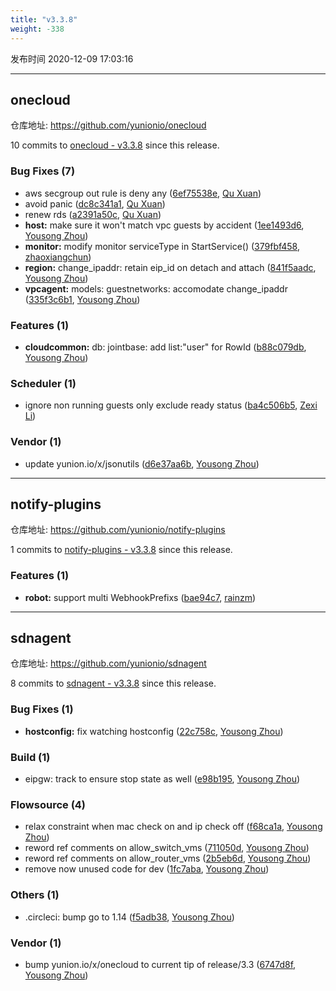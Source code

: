 ```yaml
---
title: "v3.3.8"
weight: -338
---
```


发布时间 2020-12-09 17:03:16

---
## onecloud

仓库地址: https://github.com/yunionio/onecloud

10 commits to [onecloud - v3.3.8] since this release.

### Bug Fixes (7)
- aws secgroup out rule is deny any ([6ef75538e](https://github.com/yunionio/onecloud/commit/6ef75538e010a5d76e90ed6e016b1ac4b1ae68ab), [Qu Xuan](mailto:quxuan@yunionyun.com))
- avoid panic ([dc8c341a1](https://github.com/yunionio/onecloud/commit/dc8c341a110e0db7862d22c915eab30ca639340c), [Qu Xuan](mailto:quxuan@yunionyun.com))
- renew rds ([a2391a50c](https://github.com/yunionio/onecloud/commit/a2391a50c02cf3d13661d9946d982ded5c453021), [Qu Xuan](mailto:quxuan@yunionyun.com))
- **host:** make sure it won't match vpc guests by accident ([1ee1493d6](https://github.com/yunionio/onecloud/commit/1ee1493d6ccf89712ec142e287f8a6fea08e4c1a), [Yousong Zhou](mailto:zhouyousong@yunionyun.com))
- **monitor:** modify monitor serviceType in StartService() ([379fbf458](https://github.com/yunionio/onecloud/commit/379fbf45810d209c77196d750a426340cd877aeb), [zhaoxiangchun](mailto:1422928955@qq.com))
- **region:** change_ipaddr: retain eip_id on detach and attach ([841f5aadc](https://github.com/yunionio/onecloud/commit/841f5aadc08f3c09b5da914d3f4b46aac861930f), [Yousong Zhou](mailto:zhouyousong@yunionyun.com))
- **vpcagent:** models: guestnetworks: accomodate change_ipaddr ([335f3c6b1](https://github.com/yunionio/onecloud/commit/335f3c6b1a629c399f6401951a259c8806727bf4), [Yousong Zhou](mailto:zhouyousong@yunionyun.com))

### Features (1)
- **cloudcommon:** db: jointbase: add list:"user" for RowId ([b88c079db](https://github.com/yunionio/onecloud/commit/b88c079dbb3c49077b305dc823ed9bd2a7c9f3fb), [Yousong Zhou](mailto:zhouyousong@yunionyun.com))

### Scheduler (1)
- ignore non running guests only exclude ready status ([ba4c506b5](https://github.com/yunionio/onecloud/commit/ba4c506b555bf3ea0b6d6393bf26553f24e27e7d), [Zexi Li](mailto:zexi.li@qq.com))

### Vendor (1)
- update yunion.io/x/jsonutils ([d6e37aa6b](https://github.com/yunionio/onecloud/commit/d6e37aa6b460ba77f6ad2f31e27841e422e155d5), [Yousong Zhou](mailto:zhouyousong@yunionyun.com))

[onecloud - v3.3.8]: https://github.com/yunionio/onecloud/compare/v3.3.7...v3.3.8
---
## notify-plugins

仓库地址: https://github.com/yunionio/notify-plugins

1 commits to [notify-plugins - v3.3.8] since this release.

### Features (1)
- **robot:** support multi WebhookPrefixs ([bae94c7](https://github.com/yunionio/notify-plugins/commit/bae94c7b01cff9706374980fd3289b4221920146), [rainzm](mailto:mjoycarry@gmail.com))

[notify-plugins - v3.3.8]: https://github.com/yunionio/notify-plugins/compare/v3.3.7...v3.3.8
---
## sdnagent

仓库地址: https://github.com/yunionio/sdnagent

8 commits to [sdnagent - v3.3.8] since this release.

### Bug Fixes (1)
- **hostconfig:** fix watching hostconfig ([22c758c](https://github.com/yunionio/sdnagen/commit/22c758c78a447d9fadbc6d2b3e2f8afa7a2028ac), [Yousong Zhou](mailto:zhouyousong@yunionyun.com))

### Build (1)
- eipgw: track to ensure stop state as well ([e98b195](https://github.com/yunionio/sdnagen/commit/e98b195a0ff3cd73b93a793b8449f81c1dd06573), [Yousong Zhou](mailto:zhouyousong@yunionyun.com))

### Flowsource (4)
- relax constraint when mac check on and ip check off ([f68ca1a](https://github.com/yunionio/sdnagen/commit/f68ca1a42c7628bcfc69254544741cd59c0cd714), [Yousong Zhou](mailto:zhouyousong@yunionyun.com))
- reword ref comments on allow_switch_vms ([711050d](https://github.com/yunionio/sdnagen/commit/711050d9cd435528da36a4382c3edc8fd3668320), [Yousong Zhou](mailto:zhouyousong@yunionyun.com))
- reword ref comments on allow_router_vms ([2b5eb6d](https://github.com/yunionio/sdnagen/commit/2b5eb6d4c985862ca6c916ba702005f4e1ce0ff5), [Yousong Zhou](mailto:zhouyousong@yunionyun.com))
- remove now unused code for dev ([1fc7aba](https://github.com/yunionio/sdnagen/commit/1fc7abafd278daf6731d2cf24798198fa90a7501), [Yousong Zhou](mailto:zhouyousong@yunionyun.com))

### Others (1)
- .circleci: bump go to 1.14 ([f5adb38](https://github.com/yunionio/sdnagen/commit/f5adb38e9933b93a188b932e6526a9739b58e240), [Yousong Zhou](mailto:zhouyousong@yunionyun.com))

### Vendor (1)
- bump yunion.io/x/onecloud to current tip of release/3.3 ([6747d8f](https://github.com/yunionio/sdnagen/commit/6747d8f01dc875bd163a4c3e17f05781ab10806d), [Yousong Zhou](mailto:zhouyousong@yunionyun.com))

[sdnagent - v3.3.8]: https://github.com/yunionio/sdnagent/compare/v3.3.7...v3.3.8

